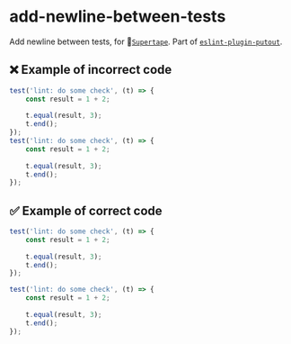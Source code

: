 # add-newline-between-tests

Add newline between tests, for 📼[`Supertape`](https://github.com/coderaiser/supertape).
Part of [`eslint-plugin-putout`](https://github.com/coderaiser/putout/tree/master/packages/eslint-plugin-putout#rules).

## ❌ Example of incorrect code

```js
test('lint: do some check', (t) => {
    const result = 1 + 2;
    
    t.equal(result, 3);
    t.end();
});
test('lint: do some check', (t) => {
    const result = 1 + 2;
    
    t.equal(result, 3);
    t.end();
});
```

## ✅ Example of correct code

```js
test('lint: do some check', (t) => {
    const result = 1 + 2;
    
    t.equal(result, 3);
    t.end();
});

test('lint: do some check', (t) => {
    const result = 1 + 2;
    
    t.equal(result, 3);
    t.end();
});
```
